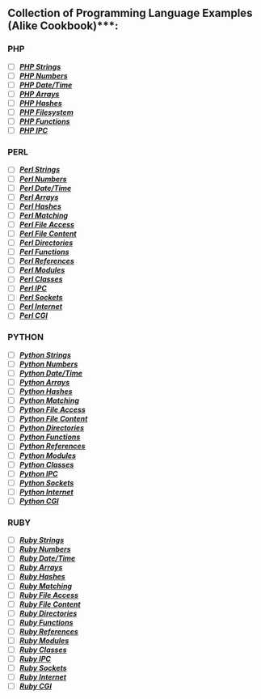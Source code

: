 ## Collection of Programming Language Examples (Alike Cookbook)***:

### PHP
- [ ] ***[PHP Strings](http://pleac.sourceforge.net/pleac_php/strings.html)***
- [ ] ***[PHP Numbers](http://pleac.sourceforge.net/pleac_php/numbers.html)***
- [ ] ***[PHP Date/Time](http://pleac.sourceforge.net/pleac_php/datesandtimes.html)***
- [ ] ***[PHP Arrays](http://pleac.sourceforge.net/pleac_php/arrays.html)***
- [ ] ***[PHP Hashes](http://pleac.sourceforge.net/pleac_php/hashes.html)***
- [ ] ***[PHP Filesystem](http://pleac.sourceforge.net/pleac_php/directories.html)***
- [ ] ***[PHP Functions](http://pleac.sourceforge.net/pleac_php/subroutines.html)***
- [ ] ***[PHP IPC](http://pleac.sourceforge.net/pleac_php/processmanagementetc.html)***

### PERL

- [ ] ***[Perl Strings](http://pleac.sourceforge.net/pleac_perl/strings.html)***
- [ ] ***[Perl Numbers](http://pleac.sourceforge.net/pleac_perl/numbers.html)***
- [ ] ***[Perl Date/Time](http://pleac.sourceforge.net/pleac_perl/datesandtimes.html)***
- [ ] ***[Perl Arrays](http://pleac.sourceforge.net/pleac_perl/arrays.html)***
- [ ] ***[Perl Hashes](http://pleac.sourceforge.net/pleac_perl/hashes.html)***
- [ ] ***[Perl Matching](http://pleac.sourceforge.net/pleac_perl/patternmatching.html)***
- [ ] ***[Perl File Access](http://pleac.sourceforge.net/pleac_perl/fileaccess.html)***
- [ ] ***[Perl File Content](http://pleac.sourceforge.net/pleac_perl/filecontents.html)***
- [ ] ***[Perl Directories](http://pleac.sourceforge.net/pleac_perl/directories.html)***
- [ ] ***[Perl Functions](http://pleac.sourceforge.net/pleac_perl/subroutines.html)***
- [ ] ***[Perl References](http://pleac.sourceforge.net/pleac_perl/referencesandrecords.html)***
- [ ] ***[Perl Modules](http://pleac.sourceforge.net/pleac_perl/packagesetc.html)***
- [ ] ***[Perl Classes](http://pleac.sourceforge.net/pleac_perl/classesetc.html)***
- [ ] ***[Perl IPC](http://pleac.sourceforge.net/pleac_perl/processmanagementetc.html)***
- [ ] ***[Perl Sockets](http://pleac.sourceforge.net/pleac_perl/sockets.html)***
- [ ] ***[Perl Internet](http://pleac.sourceforge.net/pleac_perl/internetservices.html)***
- [ ] ***[Perl CGI](http://pleac.sourceforge.net/pleac_perl/cgiprogramming.html)***

### PYTHON
- [ ] ***[Python Strings](http://pleac.sourceforge.net/pleac_python/strings.html)***
- [ ] ***[Python Numbers](http://pleac.sourceforge.net/pleac_python/numbers.html)***
- [ ] ***[Python Date/Time](http://pleac.sourceforge.net/pleac_python/datesandtimes.html)***
- [ ] ***[Python Arrays](http://pleac.sourceforge.net/pleac_python/arrays.html)***
- [ ] ***[Python Hashes](http://pleac.sourceforge.net/pleac_python/hashes.html)***
- [ ] ***[Python Matching](http://pleac.sourceforge.net/pleac_python/patternmatching.html)***
- [ ] ***[Python File Access](http://pleac.sourceforge.net/pleac_python/fileaccess.html)***
- [ ] ***[Python File Content](http://pleac.sourceforge.net/pleac_python/filecontents.html)***
- [ ] ***[Python Directories](http://pleac.sourceforge.net/pleac_python/directories.html)***
- [ ] ***[Python Functions](http://pleac.sourceforge.net/pleac_python/subroutines.html)***
- [ ] ***[Python References](http://pleac.sourceforge.net/pleac_python/referencesandrecords.html)***
- [ ] ***[Python Modules](http://pleac.sourceforge.net/pleac_python/packagesetc.html)***
- [ ] ***[Python Classes](http://pleac.sourceforge.net/pleac_python/classesetc.html)***
- [ ] ***[Python IPC](http://pleac.sourceforge.net/pleac_python/processmanagementetc.html)***
- [ ] ***[Python Sockets](http://pleac.sourceforge.net/pleac_python/sockets.html)***
- [ ] ***[Python Internet](http://pleac.sourceforge.net/pleac_python/internetservices.html)***
- [ ] ***[Python CGI](http://pleac.sourceforge.net/pleac_python/cgiprogramming.html)***

### RUBY
- [ ] ***[Ruby Strings](http://pleac.sourceforge.net/pleac_ruby/strings.html)***
- [ ] ***[Ruby Numbers](http://pleac.sourceforge.net/pleac_ruby/numbers.html)***
- [ ] ***[Ruby Date/Time](http://pleac.sourceforge.net/pleac_ruby/datesandtimes.html)***
- [ ] ***[Ruby Arrays](http://pleac.sourceforge.net/pleac_ruby/arrays.html)***
- [ ] ***[Ruby Hashes](http://pleac.sourceforge.net/pleac_ruby/hashes.html)***
- [ ] ***[Ruby Matching](http://pleac.sourceforge.net/pleac_ruby/patternmatching.html)***
- [ ] ***[Ruby File Access](http://pleac.sourceforge.net/pleac_ruby/fileaccess.html)***
- [ ] ***[Ruby File Content](http://pleac.sourceforge.net/pleac_ruby/filecontents.html)***
- [ ] ***[Ruby Directories](http://pleac.sourceforge.net/pleac_ruby/directories.html)***
- [ ] ***[Ruby Functions](http://pleac.sourceforge.net/pleac_ruby/subroutines.html)***
- [ ] ***[Ruby References](http://pleac.sourceforge.net/pleac_ruby/referencesandrecords.html)***
- [ ] ***[Ruby Modules](http://pleac.sourceforge.net/pleac_ruby/packagesetc.html)***
- [ ] ***[Ruby Classes](http://pleac.sourceforge.net/pleac_ruby/classesetc.html)***
- [ ] ***[Ruby IPC](http://pleac.sourceforge.net/pleac_ruby/processmanagementetc.html)***
- [ ] ***[Ruby Sockets](http://pleac.sourceforge.net/pleac_ruby/sockets.html)***
- [ ] ***[Ruby Internet](http://pleac.sourceforge.net/pleac_ruby/internetservices.html)***
- [ ] ***[Ruby CGI](http://pleac.sourceforge.net/pleac_ruby/cgiprogramming.html)***
